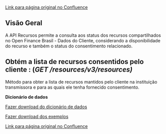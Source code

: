 [Link para página original no Confluence](https://openfinancebrasil.atlassian.net/wiki/spaces/OF/pages/265715733)

## **Visão Geral**

A API Recursos permite a consulta aos status dos recursos compartilhados no Open Finance Brasil - Dados do Cliente, considerando a disponibilidade do recurso e também o status do consentimento relacionado.

## **Obtém a lista de recursos consentidos pelo cliente** : (*GET /resources/v3/resources)*

Método para obter a lista de recursos mantidos pelo cliente na instituição transmissora e para as quais ele tenha fornecido consentimento.

**Dicionário de dados**

[Fazer download do dicionário de dados](https://openbanking-brasil.github.io/openapi/dictionary/resourcesGetResources_v3.csv)

[Fazer download dos exemplos](https://openbanking-brasil.github.io/openapi/dictionary/example/examples_resourcesGetResources_v3.csv)

[Link para página original no Confluence](https://openfinancebrasil.atlassian.net/wiki/spaces/OF/pages/265715733)